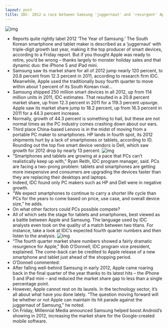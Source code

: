 ```yaml
---
layout: post
title: IDC- 2012 a race between Samsung 'juggernaut' and 'resurgent' Apple
---
```

![img](http://media.idownloadblog.com/wp-content/uploads/2013/02/idc-2012-chart.png)
* Reports quite rightly label 2012 ‘The Year of Samsung.’ The South Korean smartphone and tablet maker is described as a ‘juggernaut’ with triple-digit growth last year, making it the top producer of smart devices, according to a Friday report. But if you thought Apple was ready to retire, you’d be wrong – thanks largely to monster holiday sales and that dynamic duo: the iPhone 5 and iPad mini.
* Samsung saw its market share for all of 2012 jump nearly 120 percent, to 20.8 percent from 12.3 percent in 2011, according to research firm IDC. Meanwhile, Apple used the traditionally busy fourth quarter to move within about 1 percent of its South Korean rival…
* Samsung shipped 250 million smart devices in all 2012, up from 114 million units in 2011, IDC estimates. That resulted in a 20.8 percent market share, up from 12.3 percent in 2011 for a 119.3 percent upsurge. Apple saw its market share jump to 18.2 percent, up from 16.3 percent in 2011 for a 44.3 percent increase.
* Normally, growth of 44.3 percent is something to hail, but these are not normal times as the PC industry comes crashing down about our ears.
* Third place China-based Lenovo is in the midst of moving from a portable PC maker to smartphones. HP lands in fourth spot, its 2012 shipments hurt by a lack of smartphones or tablets, according to ID. Rounding out the top five smart device vendors is Dell, which saw growth for 2012 drop by nearly 13 percent.
![img](http://media.idownloadblog.com/wp-content/uploads/2012/11/iPhone-5-Galaxy-S-III.jpg)
* “Smartphones and tablets are growing at a pace that PCs can’t realistically keep up with,” Ryan Reith, IDC program manager, said. PCs are facing a two-prong problem: tablets and smartphones are getting more inexpensive and consumers are upgrading the devices faster than they are replacing their desktops and laptops.
* Indeed, IDC found only PC makers such as HP and Dell were in negative growth.
* “We expect smartphones to continue to carry a shorter life cycle than PCs for the years to come based on price, use case, and overall device size,” he adds.
* On what other factors could PCs possible compete?
* All of which sets the stage for tablets and smartphones, best viewed as a battle between Apple and Samsung. The language used by IDC analysts even took on the quality of a match between two titans. For instance, take a look at IDC’s expected fourth quarter numbers and then listen to the analysis.
![img](http://media.idownloadblog.com/wp-content/uploads/2013/02/smart-shipments-chart.png)
* “The fourth quarter market share numbers showed a fairly dramatic resurgence for Apple,” Bob O’Donnell, IDC program vice president, explained. The come-back can be credited to Apple release of a new smartphone and tablet just ahead of the shopping period.
* O’Donnell commented:
* After falling well-behind Samsung in early 2012, Apple came roaring back in the final quarter of the year thanks to its latest hits – the iPhone 5 and iPad mini – and reduced the market share gap to less than a single percentage point.
* However, Apple cannot rest on its laurels. In the technology sector, it’s all about what have you done lately. “The question moving forward will be whether or not Apple can maintain its hit parade against the juggernaut of Samsung,” he noted.
* On Friday, Millennial Media announced Samsung helped boost Android’s showing in 2012, increasing the market share for the Google-created mobile software.

